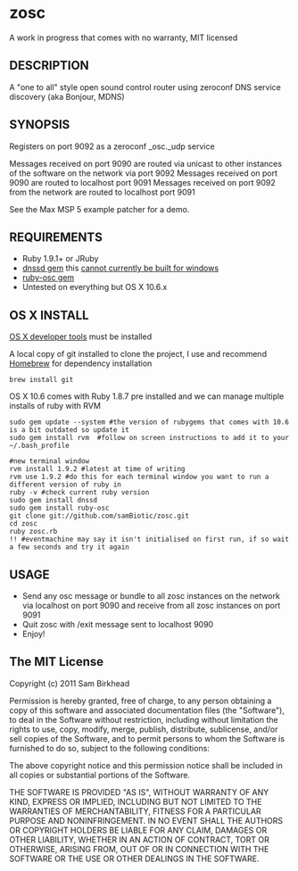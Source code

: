 zosc
====
A work in progress that comes with no warranty, MIT licensed

DESCRIPTION
---------------------
A "one to all" style open sound control router using zeroconf DNS service discovery (aka Bonjour, MDNS)

SYNOPSIS
----------------
Registers on port 9092 as a zeroconf _osc._udp service

Messages received on port 9090 are routed via unicast to other instances of the software on the network via port 9092
Messages received on port 9090 are routed to localhost port 9091
Messages received on port 9092 from the network are routed to localhost port 9091

See the Max MSP 5 example patcher for a demo.

REQUIREMENTS
--------------------------
* Ruby 1.9.1+ or JRuby
* [dnssd gem](https://github.com/tenderlove/dnssd)  this [cannot currently be built for windows](https://github.com/tenderlove/dnssd/issues#issue/4)
* [ruby-osc gem](https://github.com/maca/ruby-osc)
* Untested on everything but OS X 10.6.x

OS X INSTALL 
---------------------
[OS X developer tools](http://developer.apple.com/xcode/) must be installed 

A local copy of git installed to clone the project, I use and recommend [Homebrew](http://github.com/mxcl/homebrew/) for dependency installation

    brew install git

OS X 10.6 comes with Ruby 1.8.7 pre installed and we can manage multiple installs of ruby with RVM

    sudo gem update --system #the version of rubygems that comes with 10.6 is a bit outdated so update it
    sudo gem install rvm  #follow on screen instructions to add it to your ~/.bash_profile
    
    #new terminal window
    rvm install 1.9.2 #latest at time of writing
    rvm use 1.9.2 #do this for each terminal window you want to run a different version of ruby in
    ruby -v #check current ruby version
    sudo gem install dnssd
    sudo gem install ruby-osc
    git clone git://github.com/samBiotic/zosc.git
    cd zosc
    ruby zosc.rb 
    !! #eventmachine may say it isn't initialised on first run, if so wait a few seconds and try it again

USAGE
-----------	
* Send any osc message or bundle to all zosc instances on the network via localhost on port 9090 and receive from all zosc instances on port 9091
* Quit zosc with /exit message sent to localhost 9090
* Enjoy!

The MIT License
------------------------
Copyright (c) 2011 Sam Birkhead

Permission is hereby granted, free of charge, to any person obtaining a copy
of this software and associated documentation files (the "Software"), to deal
in the Software without restriction, including without limitation the rights
to use, copy, modify, merge, publish, distribute, sublicense, and/or sell
copies of the Software, and to permit persons to whom the Software is
furnished to do so, subject to the following conditions:

The above copyright notice and this permission notice shall be included in
all copies or substantial portions of the Software.

THE SOFTWARE IS PROVIDED "AS IS", WITHOUT WARRANTY OF ANY KIND, EXPRESS OR
IMPLIED, INCLUDING BUT NOT LIMITED TO THE WARRANTIES OF MERCHANTABILITY,
FITNESS FOR A PARTICULAR PURPOSE AND NONINFRINGEMENT. IN NO EVENT SHALL THE
AUTHORS OR COPYRIGHT HOLDERS BE LIABLE FOR ANY CLAIM, DAMAGES OR OTHER
LIABILITY, WHETHER IN AN ACTION OF CONTRACT, TORT OR OTHERWISE, ARISING FROM,
OUT OF OR IN CONNECTION WITH THE SOFTWARE OR THE USE OR OTHER DEALINGS IN
THE SOFTWARE.